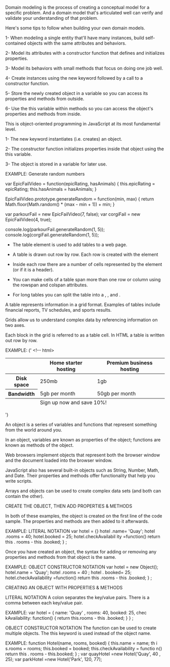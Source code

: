 Domain modeling is the process of creating a conceptual model for a specific problem. And a domain model that's articulated well can verify and validate your understanding of that problem.

Here's some tips to follow when building your own domain models.

1- When modeling a single entity that'll have many instances, build self-contained objects with the same attributes and behaviors.

2- Model its attributes with a constructor function that defines and initializes properties.

3- Model its behaviors with small methods that focus on doing one job   well.

4- Create instances using the new keyword followed by a call to a constructor function.

5- Store the newly created object in a variable so you can access its properties and methods from outside.

6- Use the this variable within methods so you can access the object's properties and methods from inside.

This is object-oriented programming in JavaScript at its most fundamental level.

1- The new keyword instantiates (i.e. creates) an object.

2- The constructor function initializes properties inside that object using the this variable.

3- The object is stored in a variable for later use.

EXAMPLE:
Generate random numbers

var EpicFailVideo = function(epicRating, hasAnimals) {
  this.epicRating = epicRating;
  this.hasAnimals = hasAnimals;
}

EpicFailVideo.prototype.generateRandom = function(min, max) {
  return Math.floor(Math.random() * (max - min + 1)) + min;
}

var parkourFail = new EpicFailVideo(7, false);
var corgiFail = new EpicFailVideo(4, true);

console.log(parkourFail.generateRandom(1, 5));
console.log(corgiFail.generateRandom(1, 5));

- The table element is used to add tables to a web page.

- A table is drawn out row by row. Each row is created with the <tr> element

- Inside each row there are a number of cells represented by the <td> element (or <th> if it is a header).

- You can make cells of a table span more than one row or column using the rowspan and colspan attributes.

- For long tables you can split the table into a <thead>, <tbody>, and <tfoot>.

A table represents information in a grid format. Examples of tables include financial reports, TV schedules, and sports results.

Grids allow us to understand complex data by referencing information on two axes.

Each block in the grid is referred to as a table cell. In HTML a table is written out row by row.

EXAMPLE:
(' <!-- html><head><title>Tables</title></head><body><table><thead>
<tr><th></th><th scope="col">Home starter hosting</th>
<th scope="col">Premium business hosting</th></tr>
</thead><tbody><tr><th scope="row">Disk space</th>
<td>250mb</td><td>1gb</td>
</tr><tr> <th scope="row">Bandwidth</th>
<td>5gb per month</td>
<td>50gb per month</td></tr>
<!-- more rows like the two above here -->
</tbody><tfoot>
<tr><td></td><td colspan="2">Sign up now and save 10%!</td>
</tr></tfoot></table>
</body></html -->')

An object is a series of variables and functions that represent something from the world around you.

In an object, variables are known as properties of the object; functions are known as methods of the object.

Web browsers implement objects that represent both the browser window and the document loaded into the browser window.

JavaScript also has several built-in objects such as String, Number, Math, and Date. Their properties and methods offer functionality that help you write scripts.


Arrays and objects can be used to create complex data sets (and both can contain the other).

CREATE THE OBJECT, THEN ADD PROPERTIES & METHODS

In both of these examples, the object is created on the first line of the code sample. The properties and methods are then added to it afterwards.


EXAMPLE:
LITERAL NOTATION
var hotel = {}
hotel .name= 'Quay';
hotel .rooms = 40;
hotel.booked = 25;
hotel.checkAvailabil ity =function()
return this . rooms - this .booked;
} ;



Once you have created an object, the syntax for adding or removing any properties and methods from that object is the same.


EXAMPLE:
OBJECT CONSTRUCTOR NOTATION
var hotel = new Object();
hotel.name = 'Quay';
hotel .rooms = 40 ;
hotel . booked= 25;
hotel.checkAvailability =function()
return this .rooms - this .booked;
} ;




CREATING AN OBJECT WITH PROPERTIES & METHODS

LITERAL NOTATION
A colon separates the key/value pairs. There is a comma between each key/value pair.

EXAMPLE:
var hotel = {
name: 'Quay' ,
rooms: 40,
booked: 25,
chec kAvailability: function() {
return this.rooms - this .booked;
}
} ;


OBJECT CONSTRUCTOR NOTATION
The function can be used to create multiple objects. The this keyword is used instead of the object name.


EXAMPLE:
function Hotel(name, rooms, booked) {
this.name = name;
th i s.rooms = rooms;
this.booked = booked;
this.checkAvailability = functio n()
return this . rooms - this.booked;
} ;
var quayHotel =new Hotel('Quay', 40 , 25);
var parkHotel =new Hotel('Park', 120, 77);



